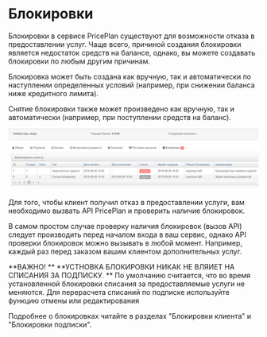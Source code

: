 # Блокировки

Блокировки в сервисе PricePlan существуют для возможности отказа в предоставлении услуг. Чаще всего, причиной создания блокировки является недостаток средств на балансе, однако, вы можете создавать блокировки по любым другим причинам.

Блокировка может быть создана как вручную, так и автоматически по наступлении определенных условий (например, при снижении баланса ниже кредитного лимита).

Снятие блокировки также может произведено как вручную, так и автоматически (например, при поступлении средств на баланс).

![Блокировки клиента](blokirovki-list.png)

Для того, чтобы клиент получил отказ в предоставлении услуги, вам необходимо вызвать API PricePlan и проверить наличие блокировок. 

В самом простом случае проверку наличия блокировок (вызов API) следует производить перед началом входа в ваш сервис, однако API проверки блокировок можно вызывать в любой момент. Например, каждый раз перед заказом вашим клиентом дополнительных услуг.

**ВАЖНО! ** **УСТНОВКА БЛОКИРОВКИ НИКАК НЕ ВЛЯИЕТ НА СПИСАНИЯ ЗА ПОДПИСКУ. ** По умолчанию считается, что во время установленной блокировки списания за предоставляемые услуги не меняются. Для перерасчета списаний по подписке используйте функцию отмены или редактирования

Подробнее о блокировках читайте в разделах "Блокировки клиента" и "Блокировки подписки".